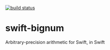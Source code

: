 [![build status](https://secure.travis-ci.org/dankogai/swift-bignum.png)](http://travis-ci.org/dankogai/swift-bignum)


# swift-bignum

Arbitrary-precision arithmetic for Swift, in Swift
